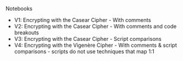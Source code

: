 Notebooks

* V1: Encrypting with the Casear Cipher - With comments
* V2: Encrypting with the Casear Cipher - With comments and code breakouts
* V3: Encrypting with the Casear Cipher - Script comparisons
* V4: Encrypting with the Vigenère Cipher - With comments & script comparisons - scripts do not use techniques that map 1:1
